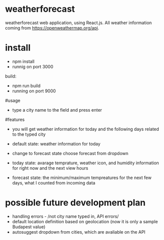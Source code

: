 # weatherforecast

weatherforecast web application, using React.js. All weather information coming from https://openweathermap.org/api.

# install

- npm install
- runnig on port 3000

build:
- npm run build
- running on port 9000

#usage

- type a city name to the field and press enter

#features

- you will get weather information for today and the following days related to the typed city
- default state: weather information for today
- change to forecast state choose forecast from dropdown

- today state: avarage temprature, weather icon, and humidity information for right now and the next view hours
- forecast state: the minimum/maximum tempreatures for the next few days, what I counted from incoming data

# possible future development plan

- handling errors - /not city name typed in, API errors/
- default location definition based on geolocation (now it is only a sample Budapest value)
- autosuggest dropdown from cities, which are avaliable on the API

